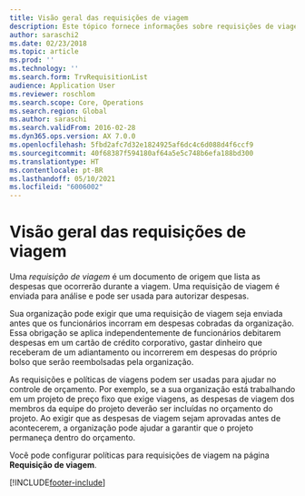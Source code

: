 ```yaml
---
title: Visão geral das requisições de viagem
description: Este tópico fornece informações sobre requisições de viagem. Uma requisição de viagem documenta as despesas de viagem planejadas.
author: saraschi2
ms.date: 02/23/2018
ms.topic: article
ms.prod: ''
ms.technology: ''
ms.search.form: TrvRequisitionList
audience: Application User
ms.reviewer: roschlom
ms.search.scope: Core, Operations
ms.search.region: Global
ms.author: saraschi
ms.search.validFrom: 2016-02-28
ms.dyn365.ops.version: AX 7.0.0
ms.openlocfilehash: 5fbd2afc7d32e1824925af6dc4c6d088d4f6ccf9
ms.sourcegitcommit: 40f68387f594180af64a5e5c748b6efa188bd300
ms.translationtype: HT
ms.contentlocale: pt-BR
ms.lasthandoff: 05/10/2021
ms.locfileid: "6006002"
---
```

# <a name="travel-requisitions-overview"></a>Visão geral das requisições de viagem

Uma *requisição de viagem* é um documento de origem que lista as despesas que ocorrerão durante a viagem. Uma requisição de viagem é enviada para análise e pode ser usada para autorizar despesas.

Sua organização pode exigir que uma requisição de viagem seja enviada antes que os funcionários incorram em despesas cobradas da organização. Essa obrigação se aplica independentemente de funcionários debitarem despesas em um cartão de crédito corporativo, gastar dinheiro que receberam de um adiantamento ou incorrerem em despesas do próprio bolso que serão reembolsadas pela organização.

As requisições e políticas de viagens podem ser usadas para ajudar no controle de orçamento. Por exemplo, se a sua organização está trabalhando em um projeto de preço fixo que exige viagens, as despesas de viagem dos membros da equipe do projeto deverão ser incluídas no orçamento do projeto. Ao exigir que as despesas de viagem sejam aprovadas antes de acontecerem, a organização pode ajudar a garantir que o projeto permaneça dentro do orçamento.

Você pode configurar políticas para requisições de viagem na página **Requisição de viagem**.


[!INCLUDE[footer-include](../includes/footer-banner.md)]
